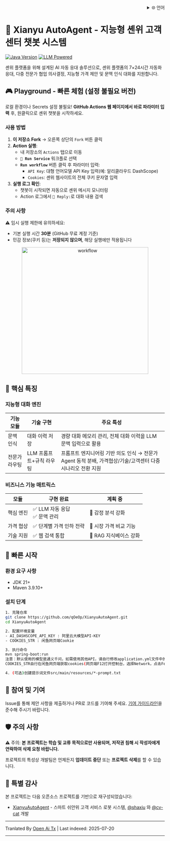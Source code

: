 <div align="right">
  <details>
    <summary >🌐 언어</summary>
    <div>
      <div align="center">
        <a href="https://openaitx.github.io/view.html?user=qOeOp&project=XianyuAutoAgent&lang=en">English</a>
        | <a href="https://openaitx.github.io/view.html?user=qOeOp&project=XianyuAutoAgent&lang=zh-CN">简体中文</a>
        | <a href="https://openaitx.github.io/view.html?user=qOeOp&project=XianyuAutoAgent&lang=zh-TW">繁體中文</a>
        | <a href="https://openaitx.github.io/view.html?user=qOeOp&project=XianyuAutoAgent&lang=ja">日本語</a>
        | <a href="https://openaitx.github.io/view.html?user=qOeOp&project=XianyuAutoAgent&lang=ko">한국어</a>
        | <a href="https://openaitx.github.io/view.html?user=qOeOp&project=XianyuAutoAgent&lang=hi">हिन्दी</a>
        | <a href="https://openaitx.github.io/view.html?user=qOeOp&project=XianyuAutoAgent&lang=th">ไทย</a>
        | <a href="https://openaitx.github.io/view.html?user=qOeOp&project=XianyuAutoAgent&lang=fr">Français</a>
        | <a href="https://openaitx.github.io/view.html?user=qOeOp&project=XianyuAutoAgent&lang=de">Deutsch</a>
        | <a href="https://openaitx.github.io/view.html?user=qOeOp&project=XianyuAutoAgent&lang=es">Español</a>
        | <a href="https://openaitx.github.io/view.html?user=qOeOp&project=XianyuAutoAgent&lang=it">Itapano</a>
        | <a href="https://openaitx.github.io/view.html?user=qOeOp&project=XianyuAutoAgent&lang=ru">Русский</a>
        | <a href="https://openaitx.github.io/view.html?user=qOeOp&project=XianyuAutoAgent&lang=pt">Português</a>
        | <a href="https://openaitx.github.io/view.html?user=qOeOp&project=XianyuAutoAgent&lang=nl">Nederlands</a>
        | <a href="https://openaitx.github.io/view.html?user=qOeOp&project=XianyuAutoAgent&lang=pl">Polski</a>
        | <a href="https://openaitx.github.io/view.html?user=qOeOp&project=XianyuAutoAgent&lang=ar">العربية</a>
        | <a href="https://openaitx.github.io/view.html?user=qOeOp&project=XianyuAutoAgent&lang=fa">فارسی</a>
        | <a href="https://openaitx.github.io/view.html?user=qOeOp&project=XianyuAutoAgent&lang=tr">Türkçe</a>
        | <a href="https://openaitx.github.io/view.html?user=qOeOp&project=XianyuAutoAgent&lang=vi">Tiếng Việt</a>
        | <a href="https://openaitx.github.io/view.html?user=qOeOp&project=XianyuAutoAgent&lang=id">Bahasa Indonesia</a>
      </div>
    </div>
  </details>
</div>

# 🚀 Xianyu AutoAgent - 지능형 셴위 고객센터 챗봇 시스템

[![Java Version](https://img.shields.io/badge/java21%2B-blue)](https://www.python.org/) [![LLM Powered](https://img.shields.io/badge/LLM-powered-FF6F61)](https://platform.openai.com/)

셴위 플랫폼을 위해 설계된 AI 자동 응대 솔루션으로, 셴위 플랫폼의 7×24시간 자동화 응대, 다중 전문가 협업 의사결정, 지능형 가격 제안 및 문맥 인식 대화를 지원합니다.

## 🎮 Playground - 빠른 체험 (설정 불필요 버전)

로컬 환경이나 Secrets 설정 불필요! **GitHub Actions 웹 페이지에서 바로 파라미터 입력** 후, 원클릭으로 셴위 챗봇을 시작하세요.

### 사용 방법
1. **이 저장소 Fork** → 오른쪽 상단의 `Fork` 버튼 클릭
2. **Action 실행**:
   - 내 저장소의 `Actions` 탭으로 이동
   - **`🚀 Run Service`** 워크플로 선택
   - **`Run workflow`** 버튼 클릭 후 파라미터 입력:
      - `API Key`: 대형 언어모델 API Key 입력(예: 알리클라우드 DashScope)
      - `Cookies`: 셴위 웹사이트의 전체 쿠키 문자열 입력
3. **실행 로그 확인**:
   - 챗봇이 시작되면 자동으로 셴위 메시지 모니터링
   - Action 로그에서 `🤖 Reply:`로 대화 내용 검색

### 주의 사항
⚠️ 임시 실행 제한에 유의하세요:
- 기본 실행 시간 **30분** (GitHub 무료 계정 기준)
- 민감 정보(쿠키 등)는 **저장되지 않으며**, 해당 실행에만 적용됩니다

<div align="center">
  <img src="https://raw.githubusercontent.com/qOeOp/XianyuAutoAgent/main/./screenshots/workflow.png" width="400px" alt="workflow">
</div>

## 🌟 핵심 특징

### 지능형 대화 엔진
| 기능 모듈  | 기술 구현             | 주요 특성                                                     |
| ---------- | --------------------- | ------------------------------------------------------------- |
| 문맥 인식  | 대화 이력 저장        | 경량 대화 메모리 관리, 전체 대화 이력을 LLM 문맥 입력으로 활용 |
| 전문가 라우팅 | LLM 프롬프트+규칙 라우팅 | 프롬프트 엔지니어링 기반 의도 인식 → 전문가 Agent 동적 분배, 가격협상/기술/고객센터 다중 시나리오 전환 지원 |

### 비즈니스 기능 매트릭스
| 모듈      | 구현 완료                        | 계획 중                      |
| --------- | ------------------------------- | ------------------------- |
| 핵심 엔진 | ✅ LLM 자동 응답<br>✅ 문맥 관리   | 🔄 감정 분석 강화                |
| 가격 협상 | ✅ 단계별 가격 인하 전략           | 🔄 시장 가격 비교 기능            |
| 기술 지원 | ✅ 웹 검색 통합                   | 🔄 RAG 지식베이스 강화           |

## 🚴 빠른 시작

### 환경 요구 사항
- JDK 21+
- Maven 3.9.10+

### 설치 단계

```bash
1. 克隆仓库
git clone https://github.com/qOeOp/XianyuAutoAgent.git
cd XianyuAutoAgent

2. 配置环境变量
- AI_DASHSCOPE_API_KEY : 阿里云大模型API-KEY
- COOKIES_STR : 闲鱼网页端Cookie

3. 执行命令
mvn spring-boot:run
注意：默认使用的模型是通义千问，如需使用其他API，请自行修改application.yml文件中的模型地址和模型名称；
COOKIES_STR自行在闲鱼网页端获取cookies(网页端F12打开控制台，选择Network，点击Fetch/XHR,点击一个请求，查看cookies)

4. (可选)创建提示词文件src/main/resources/*-prompt.txt
```
## 🤝 참여 및 기여

Issue를 통해 제안 사항을 제출하거나 PR로 코드를 기여해 주세요. [기여 가이드라인](https://contributing.md/)을 준수해 주시기 바랍니다.



## 🛡 주의 사항

⚠️ 주의: **본 프로젝트는 학습 및 교류 목적으로만 사용되며, 저작권 침해 시 작성자에게 연락하여 삭제 요청 바랍니다.**

프로젝트의 특성상 개발팀은 언제든지 **업데이트 중단** 또는 **프로젝트 삭제**를 할 수 있습니다.


## 🧸 특별 감사

본 프로젝트는 다음 오픈소스 프로젝트를 기반으로 재구성되었습니다:
- [XianyuAutoAgent](https://github.com/shaxiu/XianyuAutoAgent) - 스마트 쉬안위 고객 서비스 로봇 시스템, [@shaxiu](https://github.com/shaxiu) 와 [@cv-cat](https://github.com/cv-cat) 개발


---

Tranlated By [Open Ai Tx](https://github.com/OpenAiTx/OpenAiTx) | Last indexed: 2025-07-20

---